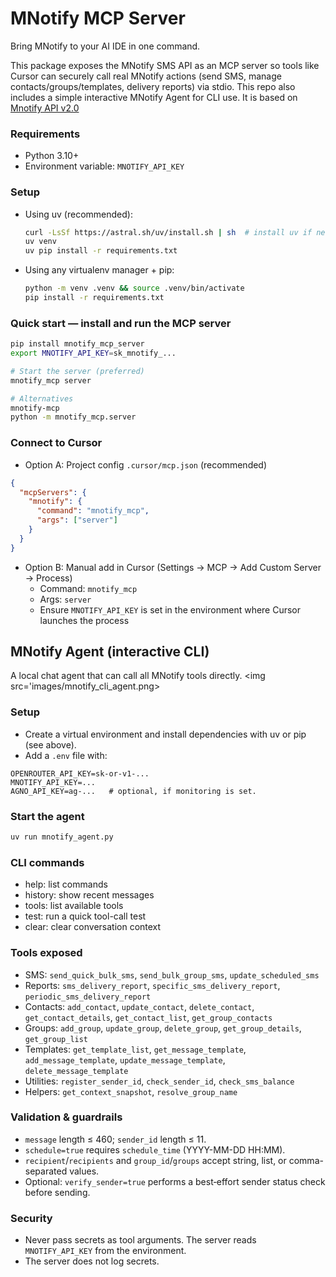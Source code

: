 # MNotify MCP Server

Bring MNotify to your AI IDE in one command.

This package exposes the MNotify SMS API as an MCP server so tools like Cursor can securely call real MNotify actions (send SMS, manage contacts/groups/templates, delivery reports) via stdio. This repo also includes a simple interactive MNotify Agent for CLI use. It is based on [Mnotify API v2.0](https://readthedocs.mnotify.com/)

### Requirements
- Python 3.10+
- Environment variable: `MNOTIFY_API_KEY`

### Setup 
- Using uv (recommended):
  ```bash
  curl -LsSf https://astral.sh/uv/install.sh | sh  # install uv if needed
  uv venv                                          
  uv pip install -r requirements.txt               
  ```
- Using any virtualenv manager + pip:
  ```bash
  python -m venv .venv && source .venv/bin/activate
  pip install -r requirements.txt
  ```

### Quick start  — install and run the MCP server
```bash
pip install mnotify_mcp_server
export MNOTIFY_API_KEY=sk_mnotify_...

# Start the server (preferred)
mnotify_mcp server

# Alternatives
mnotify-mcp
python -m mnotify_mcp.server
```

### Connect to Cursor
- Option A: Project config `.cursor/mcp.json` (recommended)
```json
{
  "mcpServers": {
    "mnotify": {
      "command": "mnotify_mcp",
      "args": ["server"]
    }
  }
}
```
- Option B: Manual add in Cursor (Settings → MCP → Add Custom Server → Process)
  - Command: `mnotify_mcp`
  - Args: `server`
  - Ensure `MNOTIFY_API_KEY` is set in the environment where Cursor launches the process



## MNotify Agent (interactive CLI)
A local chat agent that can call all MNotify tools directly.
<img src='images/mnotify_cli_agent.png>

### Setup 
- Create a virtual environment and install dependencies with uv or pip (see above).
- Add a `.env` file with:
```env
OPENROUTER_API_KEY=sk-or-v1-...
MNOTIFY_API_KEY=...
AGNO_API_KEY=ag-...   # optional, if monitoring is set.
```

### Start the agent
```bash
uv run mnotify_agent.py
```

### CLI commands
- help: list commands
- history: show recent messages
- tools: list available tools
- test: run a quick tool-call test
- clear: clear conversation context


### Tools exposed
- SMS: `send_quick_bulk_sms`, `send_bulk_group_sms`, `update_scheduled_sms`
- Reports: `sms_delivery_report`, `specific_sms_delivery_report`, `periodic_sms_delivery_report`
- Contacts: `add_contact`, `update_contact`, `delete_contact`, `get_contact_details`, `get_contact_list`, `get_group_contacts`
- Groups: `add_group`, `update_group`, `delete_group`, `get_group_details`, `get_group_list`
- Templates: `get_template_list`, `get_message_template`, `add_message_template`, `update_message_template`, `delete_message_template`
- Utilities: `register_sender_id`, `check_sender_id`, `check_sms_balance`
- Helpers: `get_context_snapshot`, `resolve_group_name`

### Validation & guardrails
- `message` length ≤ 460; `sender_id` length ≤ 11.
- `schedule=true` requires `schedule_time` (YYYY-MM-DD HH:MM).
- `recipient`/`recipients` and `group_id`/`groups` accept string, list, or comma-separated values.
- Optional: `verify_sender=true` performs a best‑effort sender status check before sending.

### Security
- Never pass secrets as tool arguments. The server reads `MNOTIFY_API_KEY` from the environment.
- The server does not log secrets.